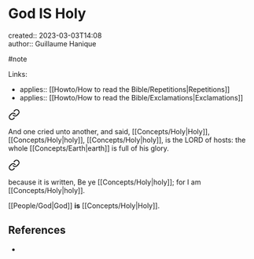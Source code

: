# God IS Holy

created:: 2023-03-03T14:08  
author:: Guillaume Hanique

#note

Links:

- applies:: [[Howto/How to read the Bible/Repetitions\|Repetitions]]
- applies:: [[Howto/How to read the Bible/Exclamations\|Exclamations]]


<div class="transclusion internal-embed is-loaded"><a class="markdown-embed-link" href="/scripture/kjv/isaiah-kjv/isaiah-6-kjv/isaiah-6-3-kjv/" aria-label="Open link"><svg xmlns="http://www.w3.org/2000/svg" width="24" height="24" viewBox="0 0 24 24" fill="none" stroke="currentColor" stroke-width="2" stroke-linecap="round" stroke-linejoin="round" class="svg-icon lucide-link"><path d="M10 13a5 5 0 0 0 7.54.54l3-3a5 5 0 0 0-7.07-7.07l-1.72 1.71"></path><path d="M14 11a5 5 0 0 0-7.54-.54l-3 3a5 5 0 0 0 7.07 7.07l1.71-1.71"></path></svg></a><div class="markdown-embed">



And one cried unto another, and said, [[Concepts/Holy\|Holy]], [[Concepts/Holy\|holy]], [[Concepts/Holy\|holy]], is the LORD of hosts: the whole [[Concepts/Earth\|earth]] is full of his glory.


</div></div>


<div class="transclusion internal-embed is-loaded"><a class="markdown-embed-link" href="/scripture/kjv/1-peter-kjv/1-peter-1-kjv/1-peter-1-16-kjv/" aria-label="Open link"><svg xmlns="http://www.w3.org/2000/svg" width="24" height="24" viewBox="0 0 24 24" fill="none" stroke="currentColor" stroke-width="2" stroke-linecap="round" stroke-linejoin="round" class="svg-icon lucide-link"><path d="M10 13a5 5 0 0 0 7.54.54l3-3a5 5 0 0 0-7.07-7.07l-1.72 1.71"></path><path d="M14 11a5 5 0 0 0-7.54-.54l-3 3a5 5 0 0 0 7.07 7.07l1.71-1.71"></path></svg></a><div class="markdown-embed">



because it is written, Be ye [[Concepts/Holy\|holy]]; for I am [[Concepts/Holy\|holy]].


</div></div>


[[People/God\|God]] **is** [[Concepts/Holy\|Holy]].

## References

- 
